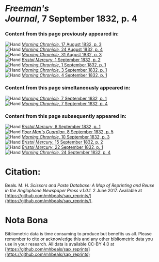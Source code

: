 # *Freeman's Journal*, 7 September 1832, p. 4  
  
### Content from this page previously appeared in:  
![Hand](http://scissorsandpaste.net/wp-content/uploads/2017/06/smallhandpointer.png) [*Morning Chronicle*, 17 August 1832, p. 3](https://mhbeals.github.io/sap_html/Morning-Chronicle/Morning-Chronicle-17-August-1832-p-3)  
![Hand](http://scissorsandpaste.net/wp-content/uploads/2017/06/smallhandpointer.png) [*Morning Chronicle*, 24 August 1832, p. 4](https://mhbeals.github.io/sap_html/Morning-Chronicle/Morning-Chronicle-24-August-1832-p-4)  
![Hand](http://scissorsandpaste.net/wp-content/uploads/2017/06/smallhandpointer.png) [*Morning Chronicle*, 31 August 1832, p. 3](https://mhbeals.github.io/sap_html/Morning-Chronicle/Morning-Chronicle-31-August-1832-p-3)  
![Hand](http://scissorsandpaste.net/wp-content/uploads/2017/06/smallhandpointer.png) [*Bristol Mercury*, 1 September 1832, p. 2](https://mhbeals.github.io/sap_html/Bristol-Mercury/Bristol-Mercury-1-September-1832-p-2)  
![Hand](http://scissorsandpaste.net/wp-content/uploads/2017/06/smallhandpointer.png) [*Morning Chronicle*, 1 September 1832, p. 1](https://mhbeals.github.io/sap_html/Morning-Chronicle/Morning-Chronicle-1-September-1832-p-1)  
![Hand](http://scissorsandpaste.net/wp-content/uploads/2017/06/smallhandpointer.png) [*Morning Chronicle*, 3 September 1832, p. 1](https://mhbeals.github.io/sap_html/Morning-Chronicle/Morning-Chronicle-3-September-1832-p-1)  
![Hand](http://scissorsandpaste.net/wp-content/uploads/2017/06/smallhandpointer.png) [*Morning Chronicle*, 4 September 1832, p. 1](https://mhbeals.github.io/sap_html/Morning-Chronicle/Morning-Chronicle-4-September-1832-p-1)  
  
### Content from this page simeltaneously appeared in:  
![Hand](http://scissorsandpaste.net/wp-content/uploads/2017/06/smallhandpointer.png) [*Morning Chronicle*, 7 September 1832, p. 1](https://mhbeals.github.io/sap_html/Morning-Chronicle/Morning-Chronicle-7-September-1832-p-1)  
![Hand](http://scissorsandpaste.net/wp-content/uploads/2017/06/smallhandpointer.png) [*Morning Chronicle*, 7 September 1832, p. 4](https://mhbeals.github.io/sap_html/Morning-Chronicle/Morning-Chronicle-7-September-1832-p-4)  
  
### Content from this page subsequently appeared in:  
![Hand](http://scissorsandpaste.net/wp-content/uploads/2017/06/smallhandpointer.png) [*Bristol Mercury*, 8 September 1832, p. 1](https://mhbeals.github.io/sap_html/Bristol-Mercury/Bristol-Mercury-8-September-1832-p-1)  
![Hand](http://scissorsandpaste.net/wp-content/uploads/2017/06/smallhandpointer.png) [*Poor Man's Guardian*, 8 September 1832, p. 5](https://mhbeals.github.io/sap_html/Poor-Man's-Guardian/Poor-Man's-Guardian-8-September-1832-p-5)  
![Hand](http://scissorsandpaste.net/wp-content/uploads/2017/06/smallhandpointer.png) [*Morning Chronicle*, 10 September 1832, p. 3](https://mhbeals.github.io/sap_html/Morning-Chronicle/Morning-Chronicle-10-September-1832-p-3)  
![Hand](http://scissorsandpaste.net/wp-content/uploads/2017/06/smallhandpointer.png) [*Bristol Mercury*, 15 September 1832, p. 2](https://mhbeals.github.io/sap_html/Bristol-Mercury/Bristol-Mercury-15-September-1832-p-2)  
![Hand](http://scissorsandpaste.net/wp-content/uploads/2017/06/smallhandpointer.png) [*Bristol Mercury*, 22 September 1832, p. 1](https://mhbeals.github.io/sap_html/Bristol-Mercury/Bristol-Mercury-22-September-1832-p-1)  
![Hand](http://scissorsandpaste.net/wp-content/uploads/2017/06/smallhandpointer.png) [*Morning Chronicle*, 24 September 1832, p. 4](https://mhbeals.github.io/sap_html/Morning-Chronicle/Morning-Chronicle-24-September-1832-p-4)  


# Citation: 

Beals. M. H. *Scissors and Paste Database: A Map of Reprinting and Reuse in the Anglophone Newspaper Press v.1.0.1.* 2 June 2017. Available at [https://github.com/mhbeals/sap_reprints/](https://github.com/mhbeals/sap_reprints/). 

# Nota Bona

Bibliometric data is time consuming to produce but benefits us all. Please remember to cite or acknowledge this and any other bibliometric data you use in your research. All data is available CC-BY 4.0 at [https://github.com/mhbeals/sap_reprints](https://github.com/mhbeals/sap_reprints)